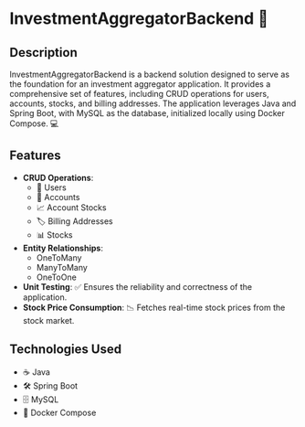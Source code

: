 # InvestmentAggregatorBackend 🚀

## Description
InvestmentAggregatorBackend is a backend solution designed to serve as the foundation for an investment aggregator application. It provides a comprehensive set of features, including CRUD operations for users, accounts, stocks, and billing addresses. The application leverages Java and Spring Boot, with MySQL as the database, initialized locally using Docker Compose. 💻

## Features
- **CRUD Operations**:
  - 👤 Users
  - 🏦 Accounts
  - 📈 Account Stocks
  - 🏷️ Billing Addresses
  - 📊 Stocks
- **Entity Relationships**:
  - OneToMany
  - ManyToMany
  - OneToOne
- **Unit Testing**: ✅ Ensures the reliability and correctness of the application.
- **Stock Price Consumption**: 📉 Fetches real-time stock prices from the stock market.

## Technologies Used
- ☕ Java
- 🛠️ Spring Boot
- 🗄️ MySQL
- 🐳 Docker Compose
